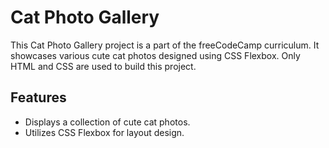 # Cat Photo Gallery

This Cat Photo Gallery project is a part of the freeCodeCamp curriculum. It showcases various cute cat photos designed using CSS Flexbox. Only HTML and CSS are used to build this project.

## Features

- Displays a collection of cute cat photos.
- Utilizes CSS Flexbox for layout design.
  
